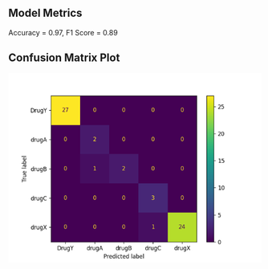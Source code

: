 ## Model Metrics

Accuracy = 0.97, F1 Score = 0.89
## Confusion Matrix Plot
![Confusion Matrix](./Results/model_results.png)
